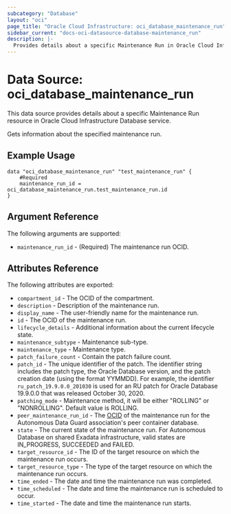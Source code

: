 ```yaml
---
subcategory: "Database"
layout: "oci"
page_title: "Oracle Cloud Infrastructure: oci_database_maintenance_run"
sidebar_current: "docs-oci-datasource-database-maintenance_run"
description: |-
  Provides details about a specific Maintenance Run in Oracle Cloud Infrastructure Database service
---
```


# Data Source: oci_database_maintenance_run
This data source provides details about a specific Maintenance Run resource in Oracle Cloud Infrastructure Database service.

Gets information about the specified maintenance run.

## Example Usage

```hcl
data "oci_database_maintenance_run" "test_maintenance_run" {
	#Required
	maintenance_run_id = oci_database_maintenance_run.test_maintenance_run.id
}
```

## Argument Reference

The following arguments are supported:

* `maintenance_run_id` - (Required) The maintenance run OCID.


## Attributes Reference

The following attributes are exported:

* `compartment_id` - The OCID of the compartment.
* `description` - Description of the maintenance run.
* `display_name` - The user-friendly name for the maintenance run.
* `id` - The OCID of the maintenance run.
* `lifecycle_details` - Additional information about the current lifecycle state.
* `maintenance_subtype` - Maintenance sub-type.
* `maintenance_type` - Maintenance type.
* `patch_failure_count` - Contain the patch failure count.
* `patch_id` - The unique identifier of the patch. The identifier string includes the patch type, the Oracle Database version, and the patch creation date (using the format YYMMDD). For example, the identifier `ru_patch_19.9.0.0_201030` is used for an RU patch for Oracle Database 19.9.0.0 that was released October 30, 2020.
* `patching_mode` - Maintenance method, it will be either "ROLLING" or "NONROLLING". Default value is ROLLING.
* `peer_maintenance_run_id` - The [OCID](https://docs.cloud.oracle.com/iaas/Content/General/Concepts/identifiers.htm) of the maintenance run for the Autonomous Data Guard association's peer container database.
* `state` - The current state of the maintenance run. For Autonomous Database on shared Exadata infrastructure, valid states are IN_PROGRESS, SUCCEEDED and FAILED. 
* `target_resource_id` - The ID of the target resource on which the maintenance run occurs.
* `target_resource_type` - The type of the target resource on which the maintenance run occurs.
* `time_ended` - The date and time the maintenance run was completed.
* `time_scheduled` - The date and time the maintenance run is scheduled to occur.
* `time_started` - The date and time the maintenance run starts.

